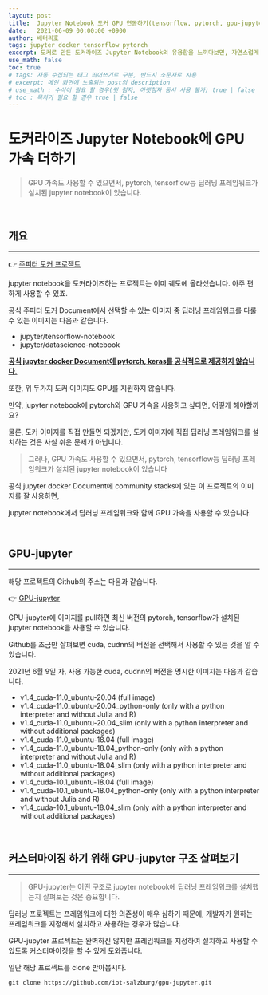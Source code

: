 ```yaml
---
layout: post
title:  Jupyter Notebook 도커 GPU 연동하기(tensorflow, pytorch, gpu-jupyter)
date:   2021-06-09 00:00:00 +0900
author: 배터리호
tags: jupyter docker tensorflow pytorch
excerpt: 도커로 만든 도커라이즈 Jupyter Notebook의 유용함을 느끼다보면, 자연스럽게 tensorflow 같은 딥러닝 프레임워크가 설치된 Jupyter Notebook도 사용할 수 있게 됩니다. 하지만 GPU 가속을 사용하기 위해선 한가지 장애물을 또 넘어야 합니다. gpu-jupyter 프로젝트가 도와줄 것입니다.
use_math: false
toc: true
# tags: 자동 수집되는 태그 띄어쓰기로 구분, 반드시 소문자로 사용
# excerpt: 메인 화면에 노출되는 post의 description
# use_math : 수식이 필요 할 경우(윗 첨자, 아랫첨자 동시 사용 불가) true | false
# toc : 목차가 필요 할 경우 true | false
---
```



# 도커라이즈 Jupyter Notebook에 GPU 가속 더하기

> GPU 가속도 사용할 수 있으면서, pytorch, tensorflow등 딥러닝 프레임워크가 설치된 jupyter notebook이 있습니다.

<br/>

## 개요

<hr/>

👉 [<u>주피터 도커 프로젝트</u>](https://jupyter-docker-stacks.readthedocs.io/en/latest/index.html)

jupyter notebook을 도커라이즈하는 프로젝트는 이미 궤도에 올라섰습니다. 아주 편하게 사용할 수 있죠.

공식 주피터 도커 Document에서 선택할 수 있는 이미지 중 딥러닝 프레임워크를 다룰 수 있는 이미지는 다음과 같습니다.

- jupyter/tensorflow-notebook
- jupyter/datascience-notebook

<u><b>공식 jupyter docker Document에 pytorch, keras를 공식적으로 제공하지 않습니다.</b></u>

또한, 위 두가지 도커 이미지도 GPU를 지원하지 않습니다.

만약, jupyter notebook에 pytorch와 GPU 가속을 사용하고 싶다면, 어떻게 해야할까요?

물론, 도커 이미지를 직접 만들면 되겠지만, 도커 이미지에 직접 딥러닝 프레임워크를 설치하는 것은 사실 쉬운 문제가 아닙니다.

> 그러나, GPU 가속도 사용할 수 있으면서, pytorch, tensorflow등 딥러닝 프레임워크가 설치된 jupyter notebook이 있습니다

공식 jupyter docker Document에 community stacks에 있는 이 프로젝트의 이미지를 잘 사용하면,

jupyter notebook에서 딥러닝 프레임워크와 함께 GPU 가속을 사용할 수 있습니다.

<br/>

## GPU-jupyter

<hr/>

해당 프로젝트의 Github의 주소는 다음과 같습니다.

👉 [<u>GPU-jupyter</u>](https://github.com/iot-salzburg/gpu-jupyter/)

GPU-jupyter에 이미지를 pull하면 최신 버전의 pytorch, tensorflow가 설치된 jupyter notebook을 사용할 수 있습니다.

Github를 조금만 살펴보면 cuda, cudnn의 버전을 선택해서 사용할 수 있는 것을 알 수 있습니다.

2021년 6월 9일 자, 사용 가능한 cuda, cudnn의 버전을 명시한 이미지는 다음과 같습니다.

- v1.4_cuda-11.0_ubuntu-20.04 (full image)
- v1.4_cuda-11.0_ubuntu-20.04_python-only (only with a python interpreter and without Julia and R)
- v1.4_cuda-11.0_ubuntu-20.04_slim (only with a python interpreter and without additional packages)
- v1.4_cuda-11.0_ubuntu-18.04 (full image)
- v1.4_cuda-11.0_ubuntu-18.04_python-only (only with a python interpreter and without Julia and R)
- v1.4_cuda-11.0_ubuntu-18.04_slim (only with a python interpreter and without additional packages)
- v1.4_cuda-10.1_ubuntu-18.04 (full image)
- v1.4_cuda-10.1_ubuntu-18.04_python-only (only with a python interpreter and without Julia and R)
- v1.4_cuda-10.1_ubuntu-18.04_slim (only with a python interpreter and without additional packages)

<br/>

## 커스터마이징 하기 위해 GPU-jupyter 구조 살펴보기

<hr/>

> GPU-jupyter는 어떤 구조로 jupyter notebook에 딥러닝 프레임워크를 설치했는지 살펴보는 것은 중요합니다.

딥러닝 프로젝트는 프레임워크에 대한 의존성이 매우 심하기 때문에, 개발자가 원하는 프레임워크를 지정해서 설치하고 사용하는 경우가 많습니다.

GPU-jupyter 프로젝트는 완벽하진 않지만 프레임워크를 지정하여 설치하고 사용할 수 있도록 커스터마이징을 할 수 있게 도와줍니다.

일단 해당 프로젝트를 clone 받아봅시다.

``` shell
git clone https://github.com/iot-salzburg/gpu-jupyter.git
```


<br/>
